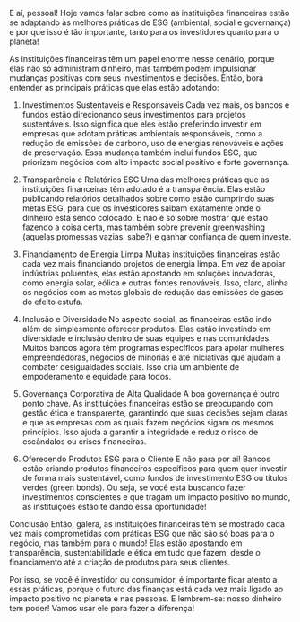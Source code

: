 

E aí, pessoal! Hoje vamos falar sobre como as instituições financeiras estão se adaptando às melhores práticas de ESG (ambiental, social e governança) e por que isso é tão importante, tanto para os investidores quanto para o planeta!

As instituições financeiras têm um papel enorme nesse cenário, porque elas não só administram dinheiro, mas também podem impulsionar mudanças positivas com seus investimentos e decisões. Então, bora entender as principais práticas que elas estão adotando:

1. Investimentos Sustentáveis e Responsáveis
Cada vez mais, os bancos e fundos estão direcionando seus investimentos para projetos sustentáveis. Isso significa que eles estão preferindo investir em empresas que adotam práticas ambientais responsáveis, como a redução de emissões de carbono, uso de energias renováveis e ações de preservação. Essa mudança também inclui fundos ESG, que priorizam negócios com alto impacto social positivo e forte governança.

2. Transparência e Relatórios ESG
Uma das melhores práticas que as instituições financeiras têm adotado é a transparência. Elas estão publicando relatórios detalhados sobre como estão cumprindo suas metas ESG, para que os investidores saibam exatamente onde o dinheiro está sendo colocado. E não é só sobre mostrar que estão fazendo a coisa certa, mas também sobre prevenir greenwashing (aquelas promessas vazias, sabe?) e ganhar confiança de quem investe.

3. Financiamento de Energia Limpa
Muitas instituições financeiras estão cada vez mais financiando projetos de energia limpa. Em vez de apoiar indústrias poluentes, elas estão apostando em soluções inovadoras, como energia solar, eólica e outras fontes renováveis. Isso, claro, alinha os negócios com as metas globais de redução das emissões de gases do efeito estufa.

4. Inclusão e Diversidade
No aspecto social, as financeiras estão indo além de simplesmente oferecer produtos. Elas estão investindo em diversidade e inclusão dentro de suas equipes e nas comunidades. Muitos bancos agora têm programas específicos para apoiar mulheres empreendedoras, negócios de minorias e até iniciativas que ajudam a combater desigualdades sociais. Isso cria um ambiente de empoderamento e equidade para todos.

5. Governança Corporativa de Alta Qualidade
A boa governança é outro ponto chave. As instituições financeiras estão se preocupando com gestão ética e transparente, garantindo que suas decisões sejam claras e que as empresas com as quais fazem negócios sigam os mesmos princípios. Isso ajuda a garantir a integridade e reduz o risco de escândalos ou crises financeiras.

6. Oferecendo Produtos ESG para o Cliente
E não para por aí! Bancos estão criando produtos financeiros específicos para quem quer investir de forma mais sustentável, como fundos de investimento ESG ou títulos verdes (green bonds). Ou seja, se você está buscando fazer investimentos conscientes e que tragam um impacto positivo no mundo, as instituições estão te dando essa oportunidade!

Conclusão
Então, galera, as instituições financeiras têm se mostrado cada vez mais comprometidas com práticas ESG que não são só boas para o negócio, mas também para o mundo! Elas estão apostando em transparência, sustentabilidade e ética em tudo que fazem, desde o financiamento até a criação de produtos para seus clientes.

Por isso, se você é investidor ou consumidor, é importante ficar atento a essas práticas, porque o futuro das finanças está cada vez mais ligado ao impacto positivo no planeta e nas pessoas. E lembrem-se: nosso dinheiro tem poder! Vamos usar ele para fazer a diferença!
